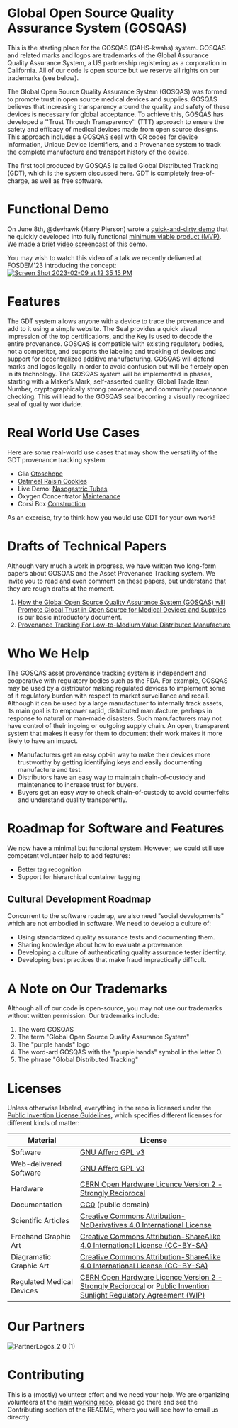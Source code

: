 # Global Open Source Quality Assurance System (GOSQAS)

This is the starting place for the GOSQAS (GAHS-kwahs) system. GOSQAS and related marks and logos are trademarks of the Global Assurance Quality Assurance System, a US partnership registering as a corporation in California. All of our code is open source but we reserve all rights on our trademarks (see below).

The Global Open Source Quality Assurance System (GOSQAS) was formed to promote trust in open source medical devices and supplies. GOSQAS believes that increasing transparency around the quality and safety of these devices is necessary for global acceptance. To achieve this, GOSQAS has developed a ''Trust Through Transparency'' (TTT) approach to ensure the safety and efficacy of medical devices made from open source designs. This approach includes a GOSQAS seal with QR codes for device information, Unique Device Identifiers, and a Provenance system to track the complete manufacture and transport history of the device.

The first tool produced by GOSQAS is called Global Distributed Tracking (GDT), which is the system discussed here. GDT is completely free-of-charge, as well as free software.

# Functional Demo

On June 8th, @devhawk (Harry Pierson) wrote a [quick-and-dirty demo](https://github.com/gosqasorg/asset-provenance-tracking) that he quickly developed into fully functional [minimum viable product (MVP)](https://github.com/gosqasorg/asset-provenance-tracking). We made a brief [video screencast](https://www.youtube.com/watch?v=6FK8fXuefZQ) of this demo.

You may wish to watch this video of a talk we recently delivered at FOSDEM'23 introducing the concept:
[![Screen Shot 2023-02-09 at 12 35 15 PM](https://user-images.githubusercontent.com/5296671/217906194-c8b240d1-038c-4da3-a633-cbf5306b1877.png)](https://ftp.heanet.ie/mirrors/fosdem-video/2023/AW1.120/publiccode_dpg_qa_emergency_supplies.mp4)

# Features
The GDT system allows anyone with a device to trace the provenance and add to it using a simple website. The Seal provides a quick visual impression of the top certifications, and the Key is used to decode the entire provenance. GOSQAS is compatible with existing regulatory bodies, not a competitor, and supports the labeling and tracking of devices and support for decentralized additive manufacturing. GOSQAS will defend marks and logos legally in order to avoid confusion but will be fiercely open in its technology. The GOSQAS system will be implemented in phases, starting with a Maker’s Mark, self-asserted quality, Global Trade Item Number, cryptographically strong provenance, and community provenance checking. This will lead to the GOSQAS seal becoming a visually recognized seal of quality worldwide.

# Real World Use Cases

Here are some real-world use cases that may show the versatility of the GDT provenance tracking system:
* Glia [Otoschope](https://gosqas.org/provenance/JpTWM818HuBbvvsZFQmYQA)
* [Oatmeal Raisin Cookies](https://gosqas.org/provenance/5gckf76pbwP77ri4qaSdck)
* Live Demo: [Nasogastric Tubes](https://gosqas.org/provenance/AkFBdE7GNHHQQVnsdPjegR) 
* Oxygen Concentrator [Maintenance](https://gosqas.org/provenance/65UFxsaUtfM3WbmHr4o7Ch)
* Corsi Box [Construction](https://gosqas.org/provenance/VfPLp8T6DhtzKd2nz93fFJ)

As an exercise, try to think how you would use GDT for your own work!

# Drafts of Technical Papers

Although very much a work in progress, we have written two long-form papers about GOSQAS and the Asset Provenance Tracking system. We invite you to read and even comment on these papers, but understand that they are rough drafts at the moment.
1. [How the Global Open Source Quality Assurance System (GOSQAS) will Promote Global Trust in Open Source for Medical Devices and Supplies](https://docs.google.com/document/d/1CkJ3Tz7I6DO1TV4CgKxCUxyvJEqqtBEu/edit?usp=sharing&ouid=118089335094003856513&rtpof=true&sd=true) is our basic introductory document.
1. [Provenance Tracking For Low-to-Medium Value Distributed Manufacture](https://docs.google.com/document/d/1zEo3x8z_9rtaa8uSj5YuizLrt8Tz5z_DJQiyNo9J6K8/edit?usp=sharing)


# Who We Help

The GOSQAS asset provenance tracking system is independent and cooperative with regulatory bodies such as the FDA. For example, GOSQAS may be used by a distributor making regulated devices to implement some of it regulatory burden with respect to market surveillance and recall. 
Although it can be used by a large manufacturer to internally track assets, its main goal is to empower rapid, distributed manufacture, 
perhaps in response to natural or man-made disasters. Such manufacturers may not have control of their ingoing or outgoing supply chain.
An open, transparent system that makes it easy for them to document their work makes it more likely to have an impact.

* Manufacturers get an easy opt-in way to make their devices more trustworthy by getting identifying keys and easily documenting manufacture and test.
* Distributors have an easy way to maintain chain-of-custody and maintenance to increase trust for buyers.
* Buyers get an easy way to check chain-of-custody to avoid counterfeits and understand quality transparently.



# Roadmap for Software and Features

We now have a minimal but functional system. However, we could still use competent volunteer help to add features:
* Better tag recognition
* Support for hierarchical container tagging

## Cultural Development Roadmap

Concurrent to the software roadmap, we also need "social developments" which are not embodied in software. We need to develop a culture of:
* Using standardized quality assurance tests and documenting them.
* Sharing knowledge about how to evaluate a provenance.
* Developing a culture of authenticating quality assurance tester identity.
* Developing best practices that make fraud impractically difficult.


# A Note on Our Trademarks

Although all of our code is open-source, you may not use our trademarks without written permission.
Our trademarks include:
1. The word GOSQAS
2. The term "Global Open Source Quality Assurance System"
3. The "purple hands" logo
4. The word-ard GOSQAS with the "purple hands" symbol in the letter O.
5. The phrase "Global Distributed Tracking"

# Licenses

Unless otherwise labeled, everything in the repo is licensed under the [Public Invention License Guidelines](https://github.com/PubInv/PubInv-License-Guidelines), which specifies different licenses for different kinds of matter:

Material | License
------------ | -------------
Software | [GNU Affero GPL v3](https://www.gnu.org/licenses/agpl-3.0.en.html)
Web-delivered Software | [GNU Affero GPL v3](https://www.gnu.org/licenses/agpl-3.0.en.html)
Hardware | [CERN Open Hardware Licence Version 2 - Strongly Reciprocal](https://ohwr.org/cern_ohl_s_v2.txt)
Documentation | [CC0](https://creativecommons.org/publicdomain/zero/1.0/) (public domain) 
Scientific Articles | [Creative Commons Attribution-NoDerivatives 4.0 International License](https://creativecommons.org/licenses/by-nd/4.0/)
Freehand Graphic Art | [Creative Commons Attribution-ShareAlike 4.0 International License (CC-BY-SA)](https://creativecommons.org/licenses/by-sa/4.0/)
Diagramatic Graphic Art | [Creative Commons Attribution-ShareAlike 4.0 International License (CC-BY-SA)](https://creativecommons.org/licenses/by-sa/4.0/)
Regulated Medical Devices | [CERN Open Hardware Licence Version 2 - Strongly Reciprocal](https://ohwr.org/cern_ohl_s_v2.txt) or [Public Invention Sunlight Regulatory Agreement (WIP)](https://github.com/PubInv/RegulatorySunlight)

# Our Partners

![PartnerLogos_2 0 (1)](https://github.com/gosqasorg/home/assets/64275888/aa0e2b2b-e7b0-4ded-b239-1f93683677a5)

# Contributing

This is a (mostly) volunteer effort and we need your help. We are organizing volunteers at the [main working repo](https://github.com/gosqasorg/asset-provenance-tracking), please go there and see the Contributing
section of the README, where you will see how to email us directly.

